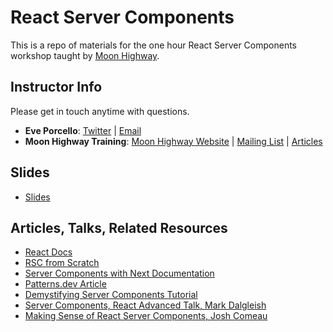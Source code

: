 # React Server Components

This is a repo of materials for the one hour React Server Components workshop taught by [Moon Highway](https://moonhighway.com).

## Instructor Info

Please get in touch anytime with questions.

- **Eve Porcello**: [Twitter](https://twitter.com/eveporcello) | [Email](mailto:eve@moonhighway.com)
- **Moon Highway Training**: [Moon Highway Website](https://www.moonhighway.com) | [Mailing List](http://bit.ly/moonhighway) | [Articles](https://www.moonhighway.com/articles)

## Slides

- [Slides](https://slides.com/moonhighway/rsc)

## Articles, Talks, Related Resources

- [React Docs](https://react.dev)
- [RSC from Scratch](https://github.com/reactwg/server-components/discussions/5)
- [Server Components with Next Documentation](https://nextjs.org/docs/getting-started/react-essentials)
- [Patterns.dev Article](https://www.patterns.dev/posts/react-server-components)
- [Demystifying Server Components Tutorial](https://demystifying-rsc.vercel.app/)
- [Server Components, React Advanced Talk, Mark Dalgleish](https://www.youtube.com/watch?v=36uY-c0E_EQ)
- [Making Sense of React Server Components, Josh Comeau](https://www.joshwcomeau.com/react/server-components/)
